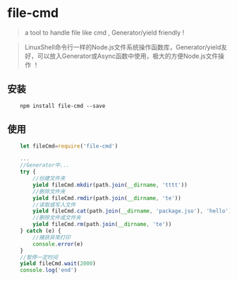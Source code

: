 # file-cmd

> a tool to handle file like cmd , Generator/yield friendly !

> LinuxShell命令行一样的Node.js文件系统操作函数库，Generator/yield友好，可以放入Generator或Async函数中使用，极大的方便Node.js文件操作 ！

## 安装

```shell
    npm install file-cmd --save
```

## 使用

```javascript
    let fileCmd=require('file-cmd')

    ...
    //Generator中...
    try {
        //创建文件夹
        yield fileCmd.mkdir(path.join(__dirname, 'tttt'))
        //删除文件夹
        yield fileCmd.rmdir(path.join(__dirname, 'te'))
        //读取或写入文件
        yield fileCmd.cat(path.join(__dirname, 'package.jso'), 'hello')
        //删除文件或文件夹
        yield fileCmd.rm(path.join(__dirname, 'te'))
    } catch (e) {
        //捕获异常打印
        console.error(e)
    }
    //暂停一定时间
    yield fileCmd.wait(2000)
    console.log('end')
```